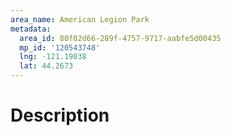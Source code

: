 ```yaml
---
area_name: American Legion Park
metadata:
  area_id: 80f02d66-289f-4757-9717-aabfe5d00435
  mp_id: '120543748'
  lng: -121.19038
  lat: 44.2673
---
```

# Description

